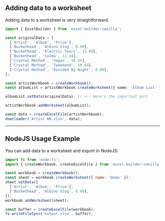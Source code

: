 ## Adding data to a worksheet

Adding data to a worksheet is very straightforward.

```ts
import { ExcelBuilder } from 'excel-builder-vanilla';

const originalData = [
  ['Artist', 'Album', 'Price'],
  ['Buckethead', 'Albino Slug', 8.99],
  ['Buckethead', 'Electric Tears', 13.99],
  ['Buckethead', 'Colma', 11.34],
  ['Crystal Method', 'Vegas', 10.54],
  ['Crystal Method', 'Tweekend', 10.64],
  ['Crystal Method', 'Divided By Night', 8.99],
];

const artistWorkbook = createWorkbook();
const albumList = artistWorkbook.createWorksheet({ name: 'Album List' });

albumList.setData(originalData); // <-- Here's the important part

artistWorkbook.addWorksheet(albumList);

const data = createExcelFile(artistWorkbook);
downloader('Artist WB.xlsx', data);
```

---

## NodeJS Usage Example

You can add data to a worksheet and export in NodeJS:

```js
import fs from 'node:fs';
import { createWorkbook, createExcelFile } from 'excel-builder-vanilla';

const workbook = createWorkbook();
const sheet = workbook.createWorksheet({ name: 'Demo' });
sheet.setData([
  ['Artist', 'Album', 'Price'],
  ['Buckethead', 'Albino Slug', 8.99],
]);
workbook.addWorksheet(sheet);

const buffer = createExcelFile(workbook);
fs.writeFileSync('output.xlsx', buffer);
```